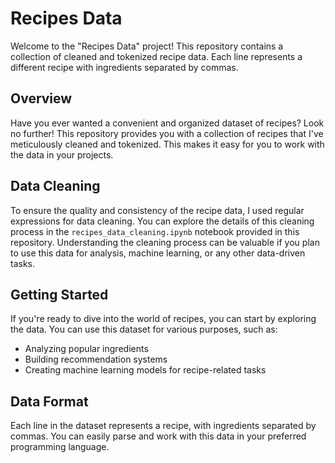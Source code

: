 # Recipes Data

Welcome to the "Recipes Data" project! This repository contains a collection of cleaned and tokenized recipe data. Each line represents a different recipe with ingredients separated by commas.

## Overview

Have you ever wanted a convenient and organized dataset of recipes? Look no further! This repository provides you with a collection of recipes that I've meticulously cleaned and tokenized. This makes it easy for you to work with the data in your projects.

## Data Cleaning

To ensure the quality and consistency of the recipe data, I used regular expressions for data cleaning. You can explore the details of this cleaning process in the `recipes_data_cleaning.ipynb` notebook provided in this repository. Understanding the cleaning process can be valuable if you plan to use this data for analysis, machine learning, or any other data-driven tasks.

## Getting Started

If you're ready to dive into the world of recipes, you can start by exploring the data. You can use this dataset for various purposes, such as:

- Analyzing popular ingredients
- Building recommendation systems
- Creating machine learning models for recipe-related tasks

## Data Format

Each line in the dataset represents a recipe, with ingredients separated by commas. You can easily parse and work with this data in your preferred programming language.
